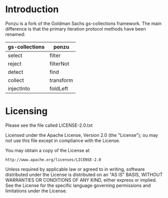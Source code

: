 # Introduction

Ponzu is a fork of the Goldman Sachs gs-collections framework.  The main difference is that the primary iteration protocol methods have been renamed:

| gs-collections |  ponzu     |
|----------------|------------| 
| select         | filter     |
| reject         | filterNot  |
| detect         | find       |
| collect        | transform  |
| injectInto     | foldLeft   |

# Licensing

Please see the file called LICENSE-2.0.txt

Licensed under the Apache License, Version 2.0 (the "License");
ou may not use this file except in compliance with the License.

You may obtain a copy of the License at

    http://www.apache.org/licenses/LICENSE-2.0

Unless required by applicable law or agreed to in writing, software
distributed under the License is distributed on an "AS IS" BASIS,
WITHOUT WARRANTIES OR CONDITIONS OF ANY KIND, either express or implied.
See the License for the specific language governing permissions and
limitations under the License.
